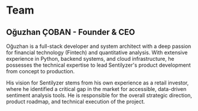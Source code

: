 # Team

## Oğuzhan ÇOBAN - Founder & CEO

Oğuzhan is a full-stack developer and system architect with a deep passion for financial technology (Fintech) and quantitative analysis. With extensive experience in Python, backend systems, and cloud infrastructure, he possesses the technical expertise to lead Sentilyzer's product development from concept to production.

His vision for Sentilyzer stems from his own experience as a retail investor, where he identified a critical gap in the market for accessible, data-driven sentiment analysis tools. He is responsible for the overall strategic direction, product roadmap, and technical execution of the project.
